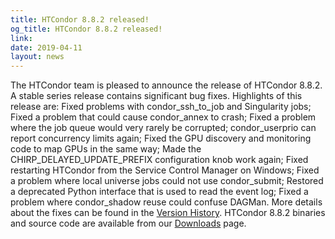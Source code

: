 ```yaml
---
title: HTCondor 8.8.2 released!
og_title: HTCondor 8.8.2 released!
link: 
date: 2019-04-11
layout: news
---
```


The HTCondor team is pleased to announce the release of HTCondor 8.8.2. A stable series release contains significant bug fixes.  Highlights of this release are: Fixed problems with condor_ssh_to_job and Singularity jobs; Fixed a problem that could cause condor_annex to crash; Fixed a problem where the job queue would very rarely be corrupted; condor_userprio can report concurrency limits again; Fixed the GPU discovery and monitoring code to map GPUs in the same way; Made the CHIRP_DELAYED_UPDATE_PREFIX configuration knob work again; Fixed restarting HTCondor from the Service Control Manager on Windows; Fixed a problem where local universe jobs could not use condor_submit; Restored a deprecated Python interface that is used to read the event log; Fixed a problem where condor_shadow reuse could confuse DAGMan.  More details about the fixes can be found in the <a href="http://htcondor.org/manual/v8.8.2/StableReleaseSeries88.html"> Version History</a>.  HTCondor 8.8.2 binaries and source code are available from our <a href="http://htcondor.org/downloads/">Downloads</a> page. 
